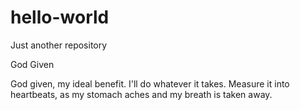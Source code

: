 # hello-world
Just another repository

God Given

God given, my ideal benefit.
I'll do whatever it takes.
Measure it into heartbeats,
as my stomach aches and
my breath is taken away.
